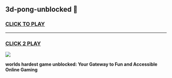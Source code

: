 
## 3d-pong-unblocked 👋
<h3>
<a href="https://premium.freeplayer.one?title=3d-pong-unblocked&ref=14F">CLICK TO PLAY</a></h3>
<hr>

<h3>
<a href="https://premium.freeplayer.one?title=3d-pong-unblocked&ref=14F">CLICK 2 PLAY</a>
  
</h3>

<a href="https://premium.freeplayer.one?title=3d-pong-unblocked&ref=12F/"><img src="https://clearcache.store/games.png"></a>


**worlds hardest game unblocked: Your Gateway to Fun and Accessible Online Gaming**

